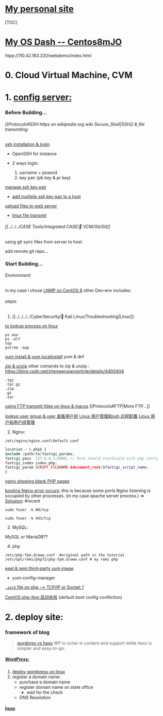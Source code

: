 # [My personal site](http://110.42.183.220/wordpress)

[TOC]



# [My OS Dash -- Centos8mJO](https://console.cloud.tencent.com/lighthouse/instance/detail?rid=4&id=lhins-o90a1tc4)

htpp://110.42.183.220/webdemo/index.html



# 0. Cloud Virtual Machine, CVM



# 1. [config server:](https://cloud.tencent.com/document/product/213/54831)

### Before Building... 
###### [[Protocols#SSH https en wikipedia org wiki Secure_Shell|SSH]] & file transmiting

[ssh installation & login](https://blog.csdn.net/li528405176/article/details/82810342)
- OpenSSH for instance
- 2 ways login:

	1. usrname + psword
	2. key pair (pb key & pr key)

[manage ssh key pair](https://cloud.tencent.com/document/product/213/16691#bindingSSH)
+ [add multiple ssh key pair to a host](https://support.huaweicloud.com/codehub_faq/codehub_faq_0002.html)


[upload files to web server](https://developer.mozilla.org/en-US/docs/Learn/Common_questions/Upload_files_to_a_web_server)
+ [linux file transmit](https://blog.csdn.net/qw_xingzhe/article/details/80167888)

###### [[../../../CASE Tools/Integrated CASE/🐙 VCM/Git/Git]]
using git sync files from server to host.

add remote git repo... 



### Start Building...

######  Environment:

in my case i chose [LNMP on CentOS 8](https://cloud.tencent.com/document/product/213/49304)
other Dev-env includes: 

###### steps:

1.  [[../../../../CyberSecurity/🐉 Kali Linux/Troubleshooting|Linux]]: 

[to lookup process on linux](https://cloud.tencent.com/developer/article/1711858)
```shell
ps aux
ps -elf
top
pstree -aup
```

[yum install & yum localinstall](https://www.cnblogs.com/zhangshuaihui/p/12336509.html)
yum & dnf

[zip & unzip](http://note.drx.tw/2008/04/command.html) 
other comands to zip & unzip : https://blog.csdn.net/zhenwenxian/article/details/4400404

```shell
.tgz
.tar.gz
.zip
.gz
.tar
```

[using FTP transmit fiiles  on linux & macos](https://cloud.tencent.com/document/product/1207/53216)
[[Protocols#FTP|More FTP...]]

[lookup user group & user 查看用户组](https://blog.csdn.net/rainbow702/article/details/50985672)
[Linux 用户管理和ssh 远程配置](https://www.xiaog.info/blog/post/user_manager_and_ssh_config)
[Linux 用户和用户组管理](https://www.runoob.com/linux/linux-user-manage.html)

2. Nginx:

```shell
/etc/nginx/nginx.conf/default.conf
```

```php
location ~ \.php$ {
include /path/to/fastcgi_params;
fastcgi_pass  127.0.0.1:9000; // here should coordinate with php config.
fastcgi_index index.php;
fastcgi_param SCRIPT_FILENAME $document_root/$fastcgi_script_name;
}
```

[nginx showing blank PHP pages](https://stackoverflow.com/questions/15423500/nginx-showing-blank-php-pages)
	
[booting Nginx error occurs](https://blog.csdn.net/see__you__again/article/details/116123488): this is because some ports Nginx listening is occupied by other processes. (in my case apache server process.) 
=> [Solusion](https://stackoverflow.com/questions/35868976/nginx-service-failed-because-the-control-process-exited): #recent

```shell
sudo fuser -k 80/tcp

sudo fuser -k 443/tcp
```


2. MySQL:

MySQL or MariaDB??


4. php

```shell
/etc/php-fpm.d/www.conf  #original path in the tutorial
/etc/opt/remi/php72/php-fpm.d/www.conf # my remi php 
```

[epel & remi third-party yum image](https://blog.csdn.net/lituxiu/article/details/90057277)
- yum-config-manager

[`.sock` file on php --> TCP/IP or Socket ?](https://www.codenong.com/35367676/)

[CentOS php-fpm 启动失败](https://learnku.com/articles/10763/failure-of-centos-7x-php-fpm-startup-personal-reasons) (default boot config confliction)



# 2. deploy site:
### framework of blog
> [wordpres vs hexo](https://www.zhihu.com/question/53068081)
> WP is richer in content and support while hexo is simpler and easy-to-go. 

##### [WordPress: ](https://wordpress.com/support/start/)
1. [deploy wordpress on linux](https://cloud.tencent.com/document/product/213/8044)
2. register a domain name:
	- purchase a domain name
	- register domain name on state office
		- wait for the check
	- DNS Resolution

##### [hexo](https://hexo.io/docs/)

